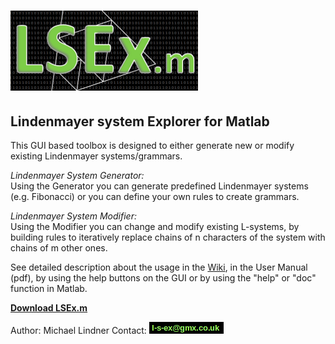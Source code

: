 # ![Alt text](LSExm.png?raw=true "Title")

##   Lindenmayer system Explorer for Matlab

This GUI based toolbox is designed to either generate new or modify existing Lindenmayer systems/grammars. 

*Lindenmayer System Generator:*    
Using the Generator you can generate predefined Lindenmayer systems (e.g. Fibonacci) or you can define your own rules to create grammars. 

*Lindenmayer System Modifier:*    
Using the Modifier you can change and modify existing L-systems, by 
building rules to iteratively replace chains of n characters of the 
system with chains of m other ones. 
    
See detailed description about the usage in the [Wiki](https://github.com/LSEx/LSEx.m/wiki), 
in the User Manual (pdf), by using the help buttons on the GUI or by 
using the "help" or "doc" function in Matlab.

**[Download LSEx.m](https://github.com/LSEx/LSEx.m)**

Author: Michael Lindner
Contact: ![contact email](contact.png?raw=true "contact email")


